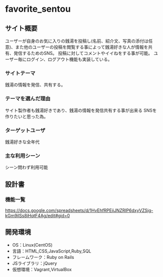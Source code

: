 # favorite_sentou

## サイト概要
ユーザーが自身のお気に入りの銭湯を投稿し(名前、紹介文、写真の添付は任意)、また他のユーザーの投稿を閲覧する事によって銭湯好きな人が情報を共有、発信するためのSNS。
投稿に対してコメントやイイねをする事が可能。
ユーザー毎にログイン、ログアウト機能も実装している。

### サイトテーマ

銭湯の情報を発信、共有する。

### テーマを選んだ理由

サイト製作者も銭湯好きであり、銭湯の情報を発信共有する事が出来る
SNSを作りたいと思った為。


### ターゲットユーザ

銭湯好きな全年代

### 主な利用シーン

シーン問わず利用可能

## 設計書

### 機能一覧
https://docs.google.com/spreadsheets/d/1HvEhfRPEiiJNZRIP6dxyVZSjg-kGm9ilSs8iHqtF4Ag/edit#gid=0

## 開発環境
- OS：Linux(CentOS)
- 言語：HTML,CSS,JavaScript,Ruby,SQL
- フレームワーク：Ruby on Rails
- JSライブラリ：jQuery
- 仮想環境：Vagrant,VirtualBox




